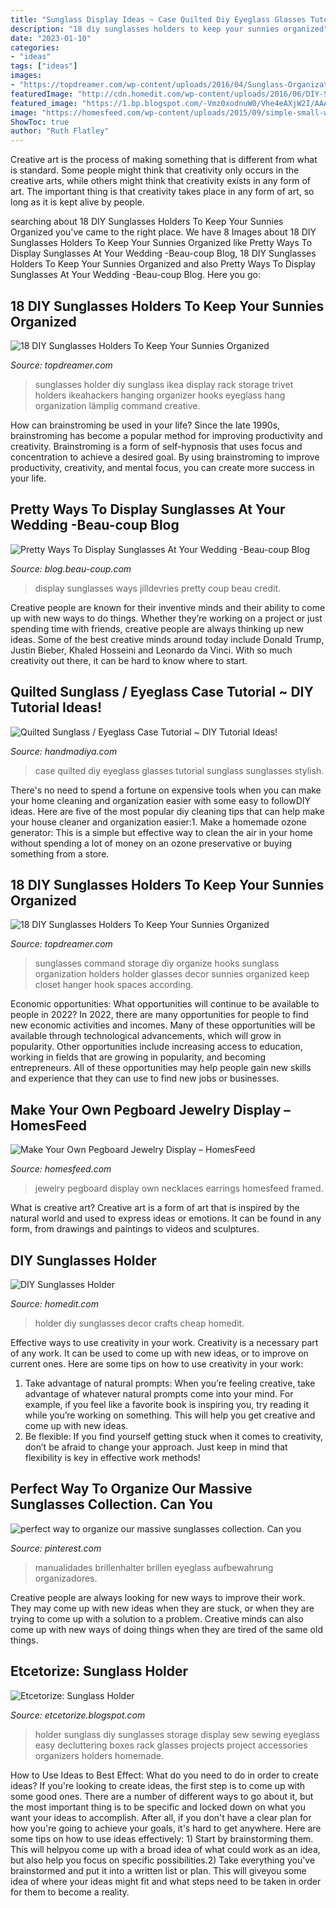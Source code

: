 ```yaml
---
title: "Sunglass Display Ideas ~ Case Quilted Diy Eyeglass Glasses Tutorial Sunglass Sunglasses Stylish"
description: "18 diy sunglasses holders to keep your sunnies organized"
date: "2023-01-10"
categories:
- "ideas"
tags: ["ideas"]
images:
- "https://topdreamer.com/wp-content/uploads/2016/04/Sunglass-Organization-Command.jpg"
featuredImage: "http://cdn.homedit.com/wp-content/uploads/2016/06/DIY-Sunglasses-Holder.jpg"
featured_image: "https://1.bp.blogspot.com/-Vmz0xodnuW0/Vhe4eAXjW2I/AAAAAAAApOw/EGNcvJWrnFk/s1600/000.jpg"
image: "https://homesfeed.com/wp-content/uploads/2015/09/simple-small-white-framed-pegboard-jewelry-display-beautiful-color-stone-necklaces-bracelets-earrings.jpg"
ShowToc: true
author: "Ruth Flatley"
---
```



Creative art is the process of making something that is different from what is standard. Some people might think that creativity only occurs in the creative arts, while others might think that creativity exists in any form of art. The important thing is that creativity takes place in any form of art, so long as it is kept alive by people.

	

		
searching about 18 DIY Sunglasses Holders To Keep Your Sunnies Organized you've came to the right place. We have 8 Images about 18 DIY Sunglasses Holders To Keep Your Sunnies Organized like Pretty Ways To Display Sunglasses At Your Wedding -Beau-coup Blog, 18 DIY Sunglasses Holders To Keep Your Sunnies Organized and also Pretty Ways To Display Sunglasses At Your Wedding -Beau-coup Blog. Here you go:
		
    
## 18 DIY Sunglasses Holders To Keep Your Sunnies Organized

<img loading=lazy src="http://www.topdreamer.com/wp-content/uploads/2016/04/IKEA-Trivet-cooling-rack.jpg" onerror="this.onerror=null;this.src='https://tse2.mm.bing.net/th?id=OIP.X06uFLPwoDPLPpBN3JPLQAHaFj&amp;pid=15.1';" alt="18 DIY Sunglasses Holders To Keep Your Sunnies Organized">

_Source: topdreamer.com_

>sunglasses holder diy sunglass ikea display rack storage trivet holders ikeahackers hanging organizer hooks eyeglass hang organization lämplig command creative. 

	

How can brainstroming be used in your life?
Since the late 1990s, brainstroming has become a popular method for improving productivity and creativity. Brainstroming is a form of self-hypnosis that uses focus and concentration to achieve a desired goal. By using brainstroming to improve productivity, creativity, and mental focus, you can create more success in your life.

    
## Pretty Ways To Display Sunglasses At Your Wedding -Beau-coup Blog

<img loading=lazy src="http://cdn.beau-coup.com/content-images/127283/127283-0.jpg" onerror="this.onerror=null;this.src='https://tse4.mm.bing.net/th?id=OIP.VaAo1ztRZS_cUn0V4XjIiwHaE7&amp;pid=15.1';" alt="Pretty Ways To Display Sunglasses At Your Wedding -Beau-coup Blog">

_Source: blog.beau-coup.com_

>display sunglasses ways jilldevries pretty coup beau credit. 

	

Creative people are known for their inventive minds and their ability to come up with new ways to do things. Whether they’re working on a project or just spending time with friends, creative people are always thinking up new ideas. Some of the best creative minds around today include Donald Trump, Justin Bieber, Khaled Hosseini and Leonardo da Vinci. With so much creativity out there, it can be hard to know where to start.

    
## Quilted Sunglass / Eyeglass Case Tutorial ~ DIY Tutorial Ideas!

<img loading=lazy src="https://1.bp.blogspot.com/-Vmz0xodnuW0/Vhe4eAXjW2I/AAAAAAAApOw/EGNcvJWrnFk/s1600/000.jpg" onerror="this.onerror=null;this.src='https://tse4.mm.bing.net/th?id=OIP.vRd1JNYnwMrx-QBOfqGDbAHaE7&amp;pid=15.1';" alt="Quilted Sunglass / Eyeglass Case Tutorial ~ DIY Tutorial Ideas!">

_Source: handmadiya.com_

>case quilted diy eyeglass glasses tutorial sunglass sunglasses stylish. 

	

There's no need to spend a fortune on expensive tools when you can make your home cleaning and organization easier with some easy to followDIY ideas. Here are five of the most popular diy cleaning tips that can help make your house cleaner and organization easier:1. Make a homemade ozone generator: This is a simple but effective way to clean the air in your home without spending a lot of money on an ozone preservative or buying something from a store.

    
## 18 DIY Sunglasses Holders To Keep Your Sunnies Organized

<img loading=lazy src="https://topdreamer.com/wp-content/uploads/2016/04/Sunglass-Organization-Command.jpg" onerror="this.onerror=null;this.src='https://tse2.mm.bing.net/th?id=OIP.EiiHU5BDmnHrjpGN52P6lwHaLH&amp;pid=15.1';" alt="18 DIY Sunglasses Holders To Keep Your Sunnies Organized">

_Source: topdreamer.com_

>sunglasses command storage diy organize hooks sunglass organization holders holder glasses decor sunnies organized keep closet hanger hook spaces according. 

	

Economic opportunities: What opportunities will continue to be available to people in 2022?
In 2022, there are many opportunities for people to find new economic activities and incomes. Many of these opportunities will be available through technological advancements, which will grow in popularity. Other opportunities include increasing access to education, working in fields that are growing in popularity, and becoming entrepreneurs. All of these opportunities may help people gain new skills and experience that they can use to find new jobs or businesses.

    
## Make Your Own Pegboard Jewelry Display – HomesFeed

<img loading=lazy src="https://homesfeed.com/wp-content/uploads/2015/09/simple-small-white-framed-pegboard-jewelry-display-beautiful-color-stone-necklaces-bracelets-earrings.jpg" onerror="this.onerror=null;this.src='https://tse4.mm.bing.net/th?id=OIP.4CfD_eUa8of3S6vvOlHZEwHaJ4&amp;pid=15.1';" alt="Make Your Own Pegboard Jewelry Display – HomesFeed">

_Source: homesfeed.com_

>jewelry pegboard display own necklaces earrings homesfeed framed. 

	

What is creative art?
Creative art is a form of art that is inspired by the natural world and used to express ideas or emotions. It can be found in any form, from drawings and paintings to videos and sculptures.

    
## DIY Sunglasses Holder

<img loading=lazy src="http://cdn.homedit.com/wp-content/uploads/2016/06/DIY-Sunglasses-Holder.jpg" onerror="this.onerror=null;this.src='https://tse1.mm.bing.net/th?id=OIP.036EUAGVy4EKce6V9gkh1QHaJ4&amp;pid=15.1';" alt="DIY Sunglasses Holder">

_Source: homedit.com_

>holder diy sunglasses decor crafts cheap homedit. 

	

Effective ways to use creativity in your work.
Creativity is a necessary part of any work. It can be used to come up with new ideas, or to improve on current ones. Here are some tips on how to use creativity in your work: 
1. Take advantage of natural prompts: When you’re feeling creative, take advantage of whatever natural prompts come into your mind. For example, if you feel like a favorite book is inspiring you, try reading it while you’re working on something. This will help you get creative and come up with new ideas. 
2. Be flexible: If you find yourself getting stuck when it comes to creativity, don’t be afraid to change your approach. Just keep in mind that flexibility is key in effective work methods! 

    
## Perfect Way To Organize Our Massive Sunglasses Collection. Can You

<img loading=lazy src="https://i.pinimg.com/originals/ad/04/e5/ad04e594ec45464bc4ff5d3548b565bf.jpg" onerror="this.onerror=null;this.src='https://tse3.mm.bing.net/th?id=OIP.488V8-AULzy08EXEEBkiywAAAA&amp;pid=15.1';" alt="perfect way to organize our massive sunglasses collection. Can you">

_Source: pinterest.com_

>manualidades brillenhalter brillen eyeglass aufbewahrung organizadores. 

	

Creative people are always looking for new ways to improve their work. They may come up with new ideas when they are stuck, or when they are trying to come up with a solution to a problem. Creative minds can also come up with new ways of doing things when they are tired of the same old things.

    
## Etcetorize: Sunglass Holder

<img loading=lazy src="https://lh5.googleusercontent.com/-W_zcx2Nr6yo/TWq0uYVNJKI/AAAAAAAABLY/PxuOkcRm8mQ/s1600/sunglass+holder+complete.jpg" onerror="this.onerror=null;this.src='https://tse1.mm.bing.net/th?id=OIP.8aeIvuJ0kkmtbP1V4PznRwHaJ4&amp;pid=15.1';" alt="Etcetorize: Sunglass Holder">

_Source: etcetorize.blogspot.com_

>holder sunglass diy sunglasses storage display sew sewing eyeglass easy decluttering boxes rack glasses projects project accessories organizers holders homemade. 

	

How to Use Ideas to Best Effect: What do you need to do in order to create ideas?
If you're looking to create ideas, the first step is to come up with some good ones. There are a number of different ways to go about it, but the most important thing is to be specific and locked down on what you want your ideas to accomplish. After all, if you don't have a clear plan for how you're going to achieve your goals, it's hard to get anywhere. Here are some tips on how to use ideas effectively: 1) Start by brainstorming them. This will helpyou come up with a broad idea of what could work as an idea, but also help you focus on specific possibilities.2) Take everything you've brainstormed and put it into a written list or plan. This will giveyou some idea of where your ideas might fit and what steps need to be taken in order for them to become a reality.

